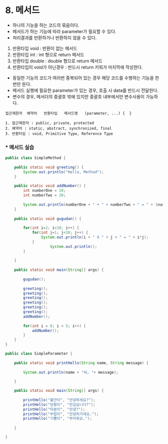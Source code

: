 # 8. 메서드 

* 하나의 기능을 하는 코드의 묶음이다.
* 메서드가 하는 기능에 따라 parameter가 필요할 수 있다.
* 처리결과를 반환하거나 반환하지 않을 수 있다.

1. 반환타입 void : 반환이 없는 메서드 
2. 반환타입 int  : int 형으로 return 메서드
3. 반환타입 double : double 형으로 return 메서드
4. 반환타입이 void가 아닌경우 : 반드시 return 키워가 마지막에 작성한다.

* 동일한 기능의 코드가 여러번 중복되어 있는 경우 해당 코드를 수행하는 기능을 한번만 둔다.
* 메서드 실행에 필요한 parameter가 있는 경우, 호출 시 data를 반드시 전달한다.
* 변수의 경우, 메서더의 중괄호 밖에 있지만 중괄호 내부에서만 변수사용이 가능하다. 

```
접근제한자  예약어   반환타입   메서드명   (parameter, ...) {  }

1. 접근제한자 : public, private, protected
2. 예약어 : static, abstract, synchronized, final
3. 반환타입 : void, Primitive Type, Reference Type

```
### * 메서드 실습
```java
public class SimpleMethod {
	
	public static void greeting() {
		System.out.println("Hello, Method");
	}
	
	public static void addNumber() {
		int numberOne = 10;
		int numberTwo = 30;
		
		System.out.println(numberOne + " + " + numberTwo + " = " + (numberOne + numberTwo));
	}
	
	public static void gugudan() {
		
		for(int i=2; i<10; i++) {
			for(int j=1; j<10; j++) {
				System.out.println(i + " X " + j + " = " + i*j);
			}
					System.out.println();
		}
		
	}
	
	public static void main(String[] args) {
		
		gugudan();
		
		greeting();
		greeting();
		greeting();
		greeting();
		greeting();
		greeting();
		addNumber();
		
		for(int i = 0; i < 5; i++) {
			addNumber();
		}
	}
}
```

```java
public class SimpleParameter {
	
	public static void printHello(String name, String message) {
		
		System.out.println(name + "씨, "+ message);
		
	}

	public static void main(String[] args) {
		
		printHello("불안이", "안녕하세요?");
		printHello("당황이", "반갑습니다?");
		printHello("따분이", "안녕?");
		printHello("부럽이", "안녕히가세요.");
		printHello("기쁨이", "부러워요.");
		
	}

}

```
